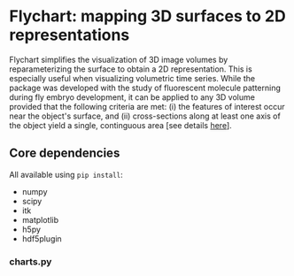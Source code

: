 # Flychart: mapping 3D surfaces to 2D representations
Flychart simplifies the visualization of 3D image volumes by reparameterizing the surface to obtain a 2D representation. This is especially useful when visualizing volumetric time series. While the package was developed with the study of fluorescent molecule patterning during fly embryo development, it can be applied to any 3D volume provided that the following criteria are met: (i) the features of interest occur near the object's surface, and (ii) cross-sections along at least one axis of the object yield a single, continguous area [see details [here](#markdown-header-charts.py)].

## Core dependencies
All available using `pip install`:
- numpy
- scipy
- itk
- matplotlib
- h5py
- hdf5plugin

### charts.py
